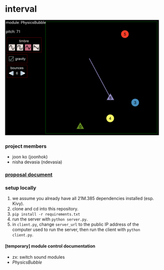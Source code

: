 # interval

![](images/interval_alpha.png)

### project members
- joon ko (joonhok)
- nisha devasia (ndevasia)

### [proposal document](https://docs.google.com/document/d/1v-Yr0-7mmmqrQtp-VLZKAsVBiACLiTvRRZDyHPhV9q4/edit?usp=sharing)

### setup locally
1. we assume you already have all 21M.385 dependencies installed (esp. Kivy).
2. clone and cd into this repository.
3. `pip install -r requirements.txt`
4. run the server with `python server.py`.
5. in `client.py`, change `server_url` to the public IP address of the computer used to run the server, then run the client with `python client.py`.

#### [temporary] module control documentation

- zx: switch sound modules
- *PhysicsBubble*
